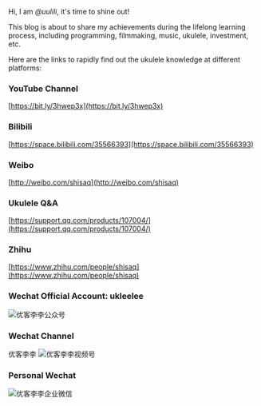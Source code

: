 Hi, I am _@uulili_, it's time to shine out!

This blog is about to share my achievements during the lifelong learning process, including programming, filmmaking, music, ukulele, investment, etc.

Here are the links to rapidly find out the ukulele knowledge at different platforms:


### YouTube Channel

[https://bit.ly/3hwep3x](https://bit.ly/3hwep3x)

### Bilibili

[https://space.bilibili.com/35566393](https://space.bilibili.com/35566393)

### Weibo

[http://weibo.com/shisaq](http://weibo.com/shisaq)

### Ukulele Q&A

[https://support.qq.com/products/107004/](https://support.qq.com/products/107004/)

### Zhihu

[https://www.zhihu.com/people/shisaq](https://www.zhihu.com/people/shisaq)

### Wechat Official Account: ukleelee

![优客李李公众号](https://markdown-img.s3.ap-northeast-1.amazonaws.com/shisaq/2021-03-10-11-32-39-微信二维码.jpg)

### Wechat Channel

优客李李 ![优客李李视频号](https://markdown-img.s3.ap-northeast-1.amazonaws.com/shisaq/2021-03-10-11-30-02-视频号.jpg)

### Personal Wechat

![优客李李企业微信](https://markdown-img.s3.ap-northeast-1.amazonaws.com/shisaq/2021-03-10-11-31-16-优客李李-企业微信二维码名片.JPG)